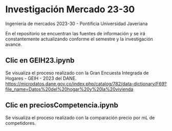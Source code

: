 # Investigación Mercado 23-30

Ingeniería de mercados 2023-30 - Pontificia Universidad Javeriana

En el repositorio se encuentran las fuentes de información y se irá constantemente actualizando conforme el semestre y la investigación avance.

## Clic en GEIH23.ipynb 
Se visualiza el proceso realizado con la Gran Encuesta Integrada de Hogares - GEIH - 2023 del DANE. 
https://microdatos.dane.gov.co/index.php/catalog/782/data-dictionary/F69?file_name=Datos%20del%20hogar%20y%20la%20vivienda

## Clic en preciosCompetencia.ipynb 
Se visualiza el proceso realizado con la comparación precio por mL de competidores.
